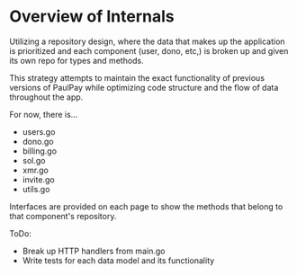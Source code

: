 # Overview of Internals

Utilizing a repository design, where the data that makes up the application is prioritized and each component (user, dono, etc,) is broken up and given its own repo for types and methods.

This strategy attempts to maintain the exact functionality of previous versions of PaulPay while optimizing code structure and the flow of data throughout the app.

For now, there is...
- users.go
- dono.go
- billing.go
- sol.go
- xmr.go
- invite.go
- utils.go

Interfaces are provided on each page to show the methods that belong to that component's repository.

ToDo:
- Break up HTTP handlers from main.go
- Write tests for each data model and its functionality
